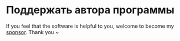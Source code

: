  
# Поддержать автора программы
 
If you feel that the software is helpful to you, welcome to become my [sponsor](https://patreon.com/HIllya51). Thank you ~ 